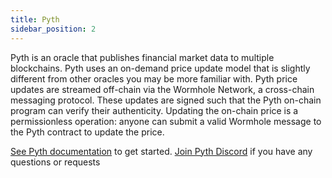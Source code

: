 ```yaml
---
title: Pyth
sidebar_position: 2
---
```


Pyth is an oracle that publishes financial market data to multiple blockchains. Pyth uses an on-demand price update model that is slightly different from other oracles you may be more familiar with. Pyth price updates are streamed off-chain via the Wormhole Network, a cross-chain messaging protocol. These updates are signed such that the Pyth on-chain program can verify their authenticity. Updating the on-chain price is a permissionless operation: anyone can submit a valid Wormhole message to the Pyth contract to update the price.

[See Pyth documentation](https://docs.pyth.network/) to get started.
[Join Pyth Discord](https://discord.gg/invite/PythNetwork) if you have any questions or requests
